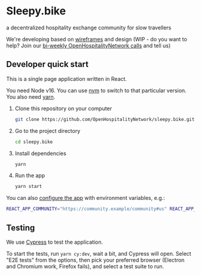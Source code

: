 # Sleepy.bike

a decentralized hospitality exchange community for slow travellers

We're developing based on [wireframes](https://www.figma.com/proto/Ke1XF3qG2auBchUWqWsRlE/wireframes?node-id=3%3A26&starting-point-node-id=3%3A26) and design (WIP - do you want to help? Join our [bi-weekly OpenHospitalityNetwork calls](https://pad.kanthaus.online/ohn#) and tell us)

## Developer quick start

This is a single page application written in React.

You need Node v16. You can use [nvm](https://github.com/nvm-sh/nvm/blob/master/README.md) to switch to that particular version. You also need [yarn](https://classic.yarnpkg.com/en/docs/install).

1. Clone this repository on your computer

   ```bash
   git clone https://github.com/OpenHospitalityNetwork/sleepy.bike.git
   ```

1. Go to the project directory

   ```bash
   cd sleepy.bike
   ```

1. Install dependencies

   ```bash
   yarn
   ```

1. Run the app

   ```bash
   yarn start
   ```

You can also [configure the app](./docs/Configuration.md) with environment variables, e.g.:

```bash
REACT_APP_COMMUNITY="https://community.example/community#us" REACT_APP_COMMUNITY_CONTAINER="community-example" yarn start`
```


## Testing

We use [Cypress](https://www.cypress.io/app) to test the application.

To start the tests, run `yarn cy:dev`, wait a bit, and Cypress will open. Select "E2E tests" from the options, then pick your preferred browser (Electron and Chromium work, Firefox fails), and select a test suite to run.
